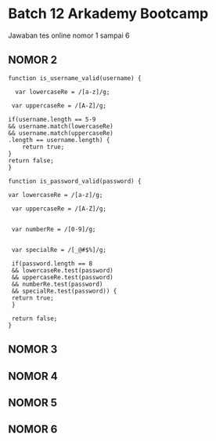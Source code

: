 # Batch 12 Arkademy Bootcamp

Jawaban tes online nomor 1 sampai 6 



## NOMOR 2

	function is_username_valid(username) {

	  var lowercaseRe = /[a-z]/g;
  
 	 var uppercaseRe = /[A-Z]/g;
  
	if(username.length == 5-9 
	&& username.match(lowercaseRe)
	&& username.match(uppercaseRe)
	.length == username.length) {
    	return true;
    }
    return false;
	}

	function is_password_valid(password) {
  
	var lowercaseRe = /[a-z]/g;
  
 	 var uppercaseRe = /[A-Z]/g;

 
 	 var numberRe = /[0-9]/g;

  
 	 var specialRe = /[_@#$%]/g;

 	 if(password.length == 8
     && lowercaseRe.test(password)
     && uppercaseRe.test(password)
     && numberRe.test(password)
     && specialRe.test(password)) {
     return true;
 	 }

 	 return false;
	}

## NOMOR 3




## NOMOR 4



## NOMOR 5



## NOMOR 6

